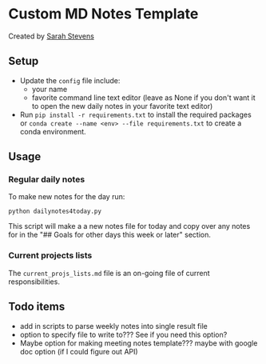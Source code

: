 # Custom MD Notes Template

Created by [Sarah Stevens](https://github.com/sstevens2/)


## Setup

- Update the `config` file include:
	+ your name
	+ favorite command line text editor (leave as None if you don't want it to open the new daily notes in your favorite text editor)
- Run `pip install -r requirements.txt` to install the required packages or `conda create --name <env> --file requirements.txt` to create a conda environment.

## Usage

### Regular daily notes

To make new notes for the day run:
```
python dailynotes4today.py
```
This script will make a a new notes file for today and 
copy over any notes for in the "## Goals for other days this week or later" section.

### Current projects lists

The `current_projs_lists.md` file is an on-going file of current responsibilities. 


## Todo items

- add in scripts to parse weekly notes into single result file
- option to specify file to write to??? See if you need this option?
- Maybe option for making meeting notes template??? maybe with google doc option (if I could figure out API)



